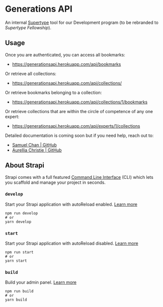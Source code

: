
# Generations API
An internal [Supertype](https://supertype.ai) tool for our Development program (to be rebranded to _Supertype Fellowship_). 

## Usage
Once you are authenticated, you can access all bookmarks:
- https://generationsapi.herokuapp.com/api/bookmarks

Or retrieve all collections:
- https://generationsapi.herokuapp.com/api/collections/

Or retrieve bookmarks belonging to a collection: 
- https://generationsapi.herokuapp.com/api/collections/1/bookmarks

Or retrieve collections that are within the circle of competence of any one expert: 
- https://generationsapi.herokuapp.com/api/experts/1/collections

Detailed documentation is coming soon but if you need help, reach out to:
- [Samuel Chan | GitHub](https://github.com/onlyphantom)
- [Aurellia Christie | GitHub](https://github.com/AurelliaChristie)

## About Strapi

Strapi comes with a full featured [Command Line Interface](https://docs.strapi.io/developer-docs/latest/developer-resources/cli/CLI.html) (CLI) which lets you scaffold and manage your project in seconds.

### `develop`

Start your Strapi application with autoReload enabled. [Learn more](https://docs.strapi.io/developer-docs/latest/developer-resources/cli/CLI.html#strapi-develop)

```
npm run develop
# or
yarn develop
```

### `start`

Start your Strapi application with autoReload disabled. [Learn more](https://docs.strapi.io/developer-docs/latest/developer-resources/cli/CLI.html#strapi-start)

```
npm run start
# or
yarn start
```

### `build`

Build your admin panel. [Learn more](https://docs.strapi.io/developer-docs/latest/developer-resources/cli/CLI.html#strapi-build)

```
npm run build
# or
yarn build
```